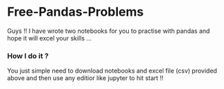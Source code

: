 # Free-Pandas-Problems

Guys !! I have wrote two notebooks for you to practise with pandas and hope it will excel your skills ...

### How I do it ?
You just simple need to download notebooks and excel file (csv) provided above and then use any editior like jupyter to hit start !!
